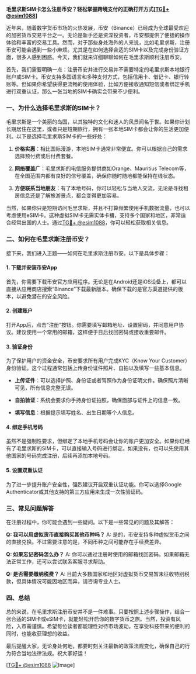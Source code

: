 **毛里求斯SIM卡怎么注册币安？轻松掌握跨境支付的正确打开方式[[TG💪+ @esim1088](https://t.me/s/esim1088)]**

近年来，随着数字货币市场的火热发展，币安（Binance）已经成为全球最受欢迎的加密货币交易平台之一。无论是新手还是资深投资者，币安都提供了便捷的操作体验和丰富的交易工具。然而，对于那些身处海外的人来说，比如毛里求斯，注册币安可能会遇到一些小麻烦。尤其是在如何选择合适的SIM卡以及完成身份验证方面，很多人感到困惑。今天，我们就来详细聊聊如何在毛里求斯顺利注册币安。

首先，我们需要明确一点：注册币安并进行交易并不需要特定的毛里求斯本地银行账户或SIM卡。币安支持多国语言和多种支付方式，包括信用卡、借记卡、银行转账等。但如果你希望获得更流畅的使用体验，比如方便接收通知短信或者绑定手机进行双重认证，那么一张当地的SIM卡确实会带来不少便利。

### 一、为什么选择毛里求斯的SIM卡？

毛里求斯是一个美丽的岛国，以其独特的文化和迷人的风景闻名于世。如果你计划长期居住在这里，或者只是短期旅行，拥有一张本地SIM卡都会让你的生活更加便利。以下是选择毛里求斯SIM卡的一些好处：

1. **价格实惠**：相比国际漫游，本地SIM卡通常非常便宜。你可以根据自己的需求选择预付费或后付费套餐。
   
2. **网络覆盖广**：毛里求斯的电信服务提供商如Orange、Mauritius Telecom等，在全国范围内都有良好的信号覆盖，确保你随时随地都能保持在线状态。

3. **方便联系当地朋友**：有了本地号码，你可以轻松与当地人交流，无论是寻找租房信息还是了解旅游景点，都会变得更加容易。

当然，如果你只是短期访问毛里求斯，并且不打算频繁使用手机数据流量，也可以考虑使用eSIM卡。这种虚拟SIM卡无需实体卡槽，支持多个国家和地区，非常适合经常出国的人士。通过[TG💪+ @esim1088](https://t.me/s/esim1088)，你可以轻松获取相关信息。

### 二、如何在毛里求斯注册币安？

接下来，我们进入正题——如何在毛里求斯注册币安。以下是具体步骤：

#### 1. 下载并安装币安App

首先，你需要下载币安官方应用程序。无论是在Android还是iOS设备上，都可以直接从应用商店搜索“Binance”下载最新版本。确保下载的是官方渠道提供的版本，以避免潜在的安全风险。

#### 2. 创建账户

打开App后，点击“注册”按钮。你需要填写邮箱地址、设置密码，并同意用户协议。建议使用一个常用的邮箱，这样便于日后找回密码或接收重要邮件。

#### 3. 验证身份

为了保护用户的资金安全，币安要求所有用户完成KYC（Know Your Customer）身份验证。这个过程通常包括上传身份证件照片、自拍以及填写一些基本信息。

- **上传证件**：可以选择护照、身份证或者驾照作为身份证明文件。确保照片清晰可见，所有信息完整无误。
  
- **自拍验证**：系统会要求你手持身份证拍照，确保面部与证件上的信息一致。

- **填写信息**：根据提示填写姓名、出生日期等个人信息。

#### 4. 绑定手机号码

虽然不是强制性要求，但绑定了本地手机号码会让你的账户更加安全。如果你已经有了毛里求斯的SIM卡，可以直接输入号码进行绑定。如果没有，也可以先使用其他国家的号码完成注册，后续再添加本地号码。

#### 5. 设置双重认证

为了进一步提升账户安全性，强烈建议开启双重认证功能。你可以选择Google Authenticator或其他支持的第三方应用来生成一次性验证码。

### 三、常见问题解答

在注册过程中，你可能会遇到一些疑问。以下是一些常见的问题及其解答：

**Q: 我可以用虚拟货币直接购买其他币种吗？**
A: 是的，币安支持多种虚拟货币之间的直接兑换。不过需要注意的是，不同币种之间可能存在手续费差异。

**Q: 如果忘记密码怎么办？**
A: 你可以通过注册时使用的邮箱找回密码。如果邮箱无法正常工作，还可以尝试联系客服寻求帮助。

**Q: 是否需要缴纳税费？**
A: 目前大多数国家和地区对虚拟货币交易暂未征收特别税款，但具体情况可能因地区而异，请咨询专业人士。

### 四、总结

总的来说，在毛里求斯注册币安并不是一件难事。只要按照上述步骤操作，结合一张合适的SIM卡或eSIM卡，就能轻松开启你的数字货币之旅。当然，投资有风险，入市需谨慎。希望每位读者都能理性对待市场波动，在享受科技带来的便利的同时，也能收获理想的收益。

最后提醒大家，无论身处何地，都要时刻关注最新的政策法规变化，确保自己的行为符合当地法律法规。祝大家好运！

[[TG💪+ @esim1088](https://t.me/s/esim1088) ![Image](https://i.postimg.cc/4NQfJmqS/Snipaste-2025-05-13-00-14-12.png)]